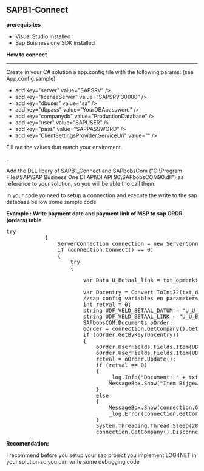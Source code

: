 <h2>SAPB1-Connect</h2>

<b>prerequisites</b>
<ul>
            <li>Visual Studio Installed</li>
            <li>Sap Buisness one SDK installed</li>
</ul>

<b><p>How to connect</p></b>
<hr />
<p>Create in your C# solution a app.config file with the following params: (see App.config.sample)</p>
<ul>
            <li>add key="server" value="SAPSRV" /></li>
            <li>add key="licenseServer" value="SAPSRV:30000" /></li>
            <li>add key="dbuser" value="sa" /></li>
            <li>add key="dbpass" value="YourDBApassword" /></li>
            <li>add key="companydb" value="ProductionDatabase" /></li>
            <li>add key="user" value="SAPUSER" /></li>
            <li>add key="pass" value="SAPPASSWORD" /></li>
            <li>add key="ClientSettingsProvider.ServiceUri" value="" /></li>
</ul>
<p>Fill out the values that match your enviroment.</p>,

<p>Add the DLL libary of SAPB1_Connect and SAPbobsCom ("C:\Program Files\SAP\SAP Business One DI API\DI API 90\SAPbobsCOM90.dll") as reference to your solution, so you will be able tho call them.
            
<p>In your code yo need to setup a connection and execute the write to the sap database bellow some sample code</p>

<b>Example : Write payment date and payment link of MSP to sap ORDR (orders) table </b>
<pre>
try
            {
                ServerConnection connection = new ServerConnection();
                if (connection.Connect() == 0)
                {
                    try
                    {
                       
                        var Data_U_Betaal_link = txt_opmerkingen.Text;

                        var Docentry = Convert.ToInt32(txt_docentry.Text);
                        //sap config variables en parameters
                        int retval = 0;
                        string UDF_VELD_BETAAL_DATUM = "U_U_BETAAL_Datum";
                        string UDF_VELD_BETAAL_LINK = "U_U_BETAAL_LINK";
                        SAPbobsCOM.Documents oOrder;
                        oOrder = connection.GetCompany().GetBusinessObject(SAPbobsCOM.BoObjectTypes.oOrders);
                        if (oOrder.GetByKey(Docentry))
                        {
                            oOrder.UserFields.Fields.Item(UDF_VELD_BETAAL_DATUM).Value = datum_formated;
                            oOrder.UserFields.Fields.Item(UDF_VELD_BETAAL_LINK).Value = Data_U_Betaal_link;
                            retval = oOrder.Update();
                            if (retval == 0)
                            {
                                _log.Info("Document: " + txt_docnum.Text + " is succesvol bijgewerkt");                             
                                MessageBox.Show("Item Bijgewerkt");
                            }
                            else
                            {
                                MessageBox.Show(connection.GetCompany().GetLastErrorCode() + "-" + connection.GetCompany().GetLastErrorDescription());
                                _log.Error(connection.GetCompany().GetLastErrorCode() + "-" + connection.GetCompany().GetLastErrorDescription());
                            }
                            System.Threading.Thread.Sleep(2000);
                            connection.GetCompany().Disconnect();
</pre>

<b>Recomendation:</b>
<p>I recommend before you setup your sap project you implement <a href:"https://www.nuget.org/packages/log4net/">LOG4NET</a> in your solution so you can write some debugging code</p>
